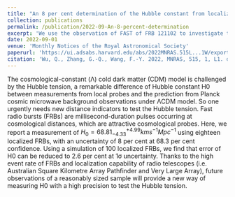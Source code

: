 ```yaml
---
title: "An 8 per cent determination of the Hubble constant from localized fast radio bursts"
collection: publications
permalink: /publication/2022-09-An-8-percent-determination
excerpt: 'We use the observation of FAST of FRB 121102 to investigate the energy and waiting time distributions.'
date: 2022-09-01
venue: 'Monthly Notices of the Royal Astronomical Society'
paperurl: 'https://ui.adsabs.harvard.edu/abs/2022MNRAS.515L...1W/exportcitation'
citation: 'Wu, Q., Zhang, G.-Q., Wang, F.-Y. 2022, MNRAS, 515, 1, L1. doi:10.1093/mnrasl/slac022'
---
```

The cosmological-constant (Λ) cold dark matter (CDM) model is challenged by the Hubble tension, a remarkable difference of Hubble constant H0 between measurements from local probes and the prediction from Planck cosmic microwave background observations under ΛCDM model. So one urgently needs new distance indicators to test the Hubble tension. Fast radio bursts (FRBs) are millisecond-duration pulses occurring at cosmological distances, which are attractive cosmological probes. Here, we report a measurement of  $H_0=68.81^{+4.99}_{−4.33} km s^{−1} Mpc^{−1}$ using eighteen localized FRBs, with an uncertainty of 8 per cent at 68.3 per cent confidence. Using a simulation of 100 localized FRBs, we find that error of H0 can be reduced to 2.6 per cent at 1σ uncertainty. Thanks to the high event rate of FRBs and localization capability of radio telescopes (i.e. Australian Square Kilometre Array Pathfinder and Very Large Array), future observations of a reasonably sized sample will provide a new way of measuring H0 with a high precision to test the Hubble tension.